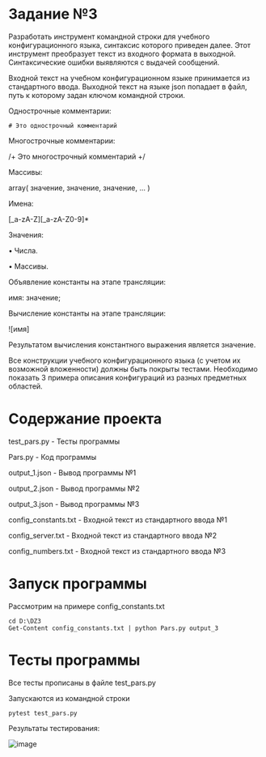 # Задание №3

Разработать инструмент командной строки для учебного конфигурационного
языка, синтаксис которого приведен далее. Этот инструмент преобразует текст из
входного формата в выходной. Синтаксические ошибки выявляются с выдачей
сообщений.

Входной текст на учебном конфигурационном языке принимается из
стандартного ввода. Выходной текст на языке json попадает в файл, путь к
которому задан ключом командной строки.

Однострочные комментарии:

```# Это однострочный комментарий```

Многострочные комментарии:

/+
Это многострочный
комментарий
+/

Массивы:

array( значение, значение, значение, ... )

Имена:

[_a-zA-Z][_a-zA-Z0-9]*

Значения:

• Числа.

• Массивы.

Объявление константы на этапе трансляции:

имя: значение;

Вычисление константы на этапе трансляции:

![имя]

Результатом вычисления константного выражения является значение.

Все конструкции учебного конфигурационного языка (с учетом их
возможной вложенности) должны быть покрыты тестами. Необходимо показать 3
примера описания конфигураций из разных предметных областей.

# Cодержание проекта

test_pars.py - Тесты программы

Pars.py - Код программы

output_1.json - Вывод программы №1

output_2.json - Вывод программы №2

output_3.json - Вывод программы №3

config_constants.txt - Входной текст из стандартного ввода №1

config_server.txt -  Входной текст из стандартного ввода №2

config_numbers.txt -  Входной текст из стандартного ввода №3

# Запуск программы

Рассмотрим на примере config_constants.txt

```
cd D:\DZ3
Get-Content config_constants.txt | python Pars.py output_3
```


# Тесты программы
Все тесты прописаны в файле test_pars.py

Запускаются из командной строки 

```
pytest test_pars.py
```
Результаты тестирования:

![image](https://github.com/user-attachments/assets/e2a48b15-c02c-4113-9571-2fc2f76a5838)

